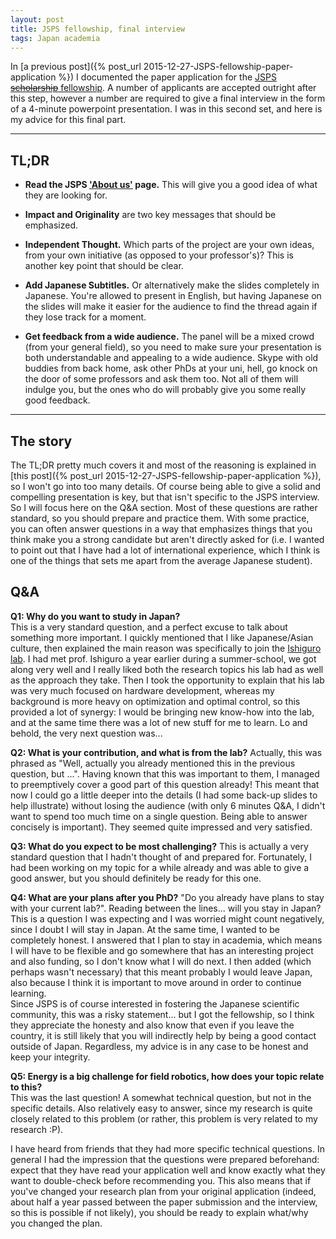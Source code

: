 ```yaml
---
layout: post
title: JSPS fellowship, final interview
tags: Japan academia
---
```


In [a previous post]({% post_url 2015-12-27-JSPS-fellowship-paper-application %}) I documented the paper application for the [JSPS <del>scholarship</del> fellowship](http://www.jsps.go.jp/english/e-pd/index.html). A number of applicants are accepted outright after this step, however a number are required to give a final interview in the form of a 4-minute powerpoint presentation. I was in this second set, and here is my advice for this final part.

----

## TL;DR

* **Read the JSPS ['About us'](http://www.jsps.go.jp/english/aboutus/index.html) page.** This will give you a good idea of what they are looking for.

* **Impact and Originality** are two key messages that should be emphasized.  

* **Independent Thought.** Which parts of the project are your own ideas, from your own initiative (as opposed to your professor's)? This is another key point that should be clear.

* **Add Japanese Subtitles.** Or alternatively make the slides completely in Japanese. You're allowed to present in English, but having Japanese on the slides will make it easier for the audience to find the thread again if they lose track for a moment.

* **Get feedback from a wide audience.** The panel will be a mixed crowd (from your general field), so you need to make sure your presentation is both understandable and appealing to a wide audience. Skype with old buddies from back home, ask other PhDs at your uni, hell, go knock on the door of some professors and ask them too. Not all of them will indulge you, but the ones who do will probably give you some really good feedback.

----

## The story

The TL;DR pretty much covers it and most of the reasoning is explained in [this post]({% post_url 2015-12-27-JSPS-fellowship-paper-application %}), so I won't go into too many details. Of course being able to give a solid and compelling presentation is key, but that isn't specific to the JSPS interview. So I will focus here on the Q&A section. Most of these questions are rather standard, so you should prepare and practice them. With some practice, you can often answer questions in a way that emphasizes things that you think make you a strong candidate but aren't directly asked for (i.e. I wanted to point out that I have had a lot of international experience, which I think is one of the things that sets me apart from the average Japanese student).

## Q&A

**Q1: Why do you want to study in Japan?**  
This is a very standard question, and a perfect excuse to talk about something more important. I quickly mentioned that I like Japanese/Asian culture, then explained the main reason was specifically to join the [Ishiguro lab](http://www.cmplx.riec.tohoku.ac.jp/). I had met prof. Ishiguro a year earlier during a summer-school, we got along very well and I really liked both the research topics his lab had as well as the approach they take. Then I took the opportunity to explain that his lab was very much focused on hardware development, whereas my background is more heavy on optimization and optimal control, so this provided a lot of synergy: I would be bringing new know-how into the lab, and at the same time there was a lot of new stuff for me to learn. Lo and behold, the very next question was...

**Q2: What is your contribution, and what is from the lab?**
Actually, this was phrased as "Well, actually you already mentioned this in the previous question, but ...". Having known that this was important to them, I managed to preemptively cover a good part of this question already! This meant that now I could go a little deeper into the details (I had some back-up slides to help illustrate) without losing the audience (with only 6 minutes Q&A, I didn't want to spend too much time on a single question. Being able to answer concisely is important). They seemed quite impressed and very satisfied.

**Q3: What do you expect to be most challenging?**
This is actually a very standard question that I hadn't thought of and prepared for. Fortunately, I had been working on my topic for a while already and was able to give a good answer, but you should definitely be ready for this one.

**Q4: What are your plans after you PhD?**
"Do you already have plans to stay with your current lab?". Reading between the lines... will you stay in Japan? This is a question I was expecting and I was worried might count negatively, since I doubt I will stay in Japan. At the same time, I wanted to be completely honest. I answered that I plan to stay in academia, which means I will have to be flexible and go somewhere that has an interesting project and also funding, so I don't know what I will do next. I then added (which perhaps wasn't necessary) that this meant probably I would leave Japan, also because I think it is important to move around in order to continue learning.  
Since JSPS is of course interested in fostering the Japanese scientific community, this was a risky statement... but I got the fellowship, so I think they appreciate the honesty and also know that even if you leave the country, it is still likely that you will indirectly help by being a good contact outside of Japan. Regardless, my advice is in any case to be honest and keep your integrity.

**Q5: Energy is a big challenge for field robotics, how does your topic relate to this?**  
This was the last question! A somewhat technical question, but not in the specific details. Also relatively easy to answer, since my research is quite closely related to this problem (or rather, this problem is very related to my research :P).  

I have heard from friends that they had more specific technical questions. In general I had the impression that the questions were prepared beforehand: expect that they have read your application well and know exactly what they want to double-check before recommending you. This also means that if you've changed your research plan from your original application (indeed, about half a year passed between the paper submission and the interview, so this is possible if not likely), you should be ready to explain what/why you changed the plan.
